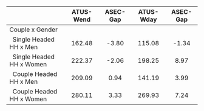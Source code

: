 
|                      |    ATUS-Wend |     ASEC-Gap |    ATUS-Wday |     ASEC-Gap |
| -------------------- | :----------: | :----------: | :----------: | :----------: |
| Couple x Gender      |              |              |              |              |
| &nbsp;&nbsp;Single Headed HH x Men |       162.48 |        -3.80 |       115.08 |        -1.34 |
| &nbsp;&nbsp;Single Headed HH x Women |       222.37 |        -2.06 |       198.25 |         8.97 |
| &nbsp;&nbsp;Couple Headed HH x Men |       209.09 |         0.94 |       141.19 |         3.99 |
| &nbsp;&nbsp;Couple Headed HH x Women |       280.11 |         3.33 |       269.93 |         7.24 |

